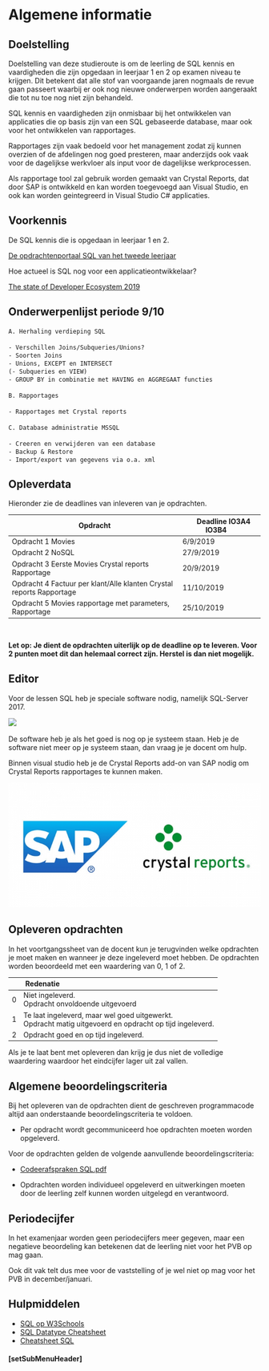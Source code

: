 # Algemene informatie

## Doelstelling

Doelstelling van deze studieroute is om de leerling de SQL kennis en vaardigheden die zijn opgedaan in leerjaar 1 en 2 op examen niveau te krijgen.
Dit betekent dat alle stof van voorgaande jaren nogmaals de revue gaan passeert waarbij er ook nog nieuwe onderwerpen worden aangeraakt die tot nu toe nog niet zijn behandeld.

SQL kennis en vaardigheden zijn onmisbaar bij het ontwikkelen van applicaties die op basis zijn van een SQL gebaseerde database, maar ook voor het ontwikkelen van rapportages.

Rapportages zijn vaak bedoeld voor het management zodat zij kunnen overzien of de afdelingen nog goed presteren, maar anderzijds ook vaak voor de dagelijkse werkvloer als input voor de dagelijkse werkprocessen.

Als rapportage tool zal gebruik worden gemaakt van Crystal Reports, dat door SAP is ontwikkeld en kan worden toegevoegd aan Visual Studio, en ook kan worden geintegreerd in  Visual Studio C# applicaties.

## Voorkennis

De SQL kennis die is opgedaan in leerjaar 1 en 2.

<a href="https://elo.kw1c.nl/CMS/Studie/811%20ICT-Academie/811%20VakkenInhoud/%5BB.26%20SQL%5D%20SQL%20%20Databases/25187%20%C2%A0%20Applicatie-%20en%20mediaontwikkelaar/Periode%2007/Productie/Opdrachtenportaal/opdrachtenportaal-master/index.html">De opdrachtenportaal SQL van het tweede leerjaar</a>


Hoe actueel is SQL nog voor een applicatieontwikkelaar?

<a href="https://www.jetbrains.com/lp/devecosystem-2019/?utm_source=facebook&utm_medium=cpc&utm_campaign=emea_en_emea_fb_devecosystem2019_rem&fbclid=IwAR10fPnpz9e2OIb0kAjVq3JYDccPuUL_cimE6BZdWjZxhDwUVKjkdbmw-7c" target="_new">The state of Developer Ecosystem 2019</a>

## Onderwerpenlijst periode 9/10 

    A. Herhaling verdieping SQL

    - Verschillen Joins/Subqueries/Unions?
    - Soorten Joins
    - Unions, EXCEPT en INTERSECT
    (- Subqueries en VIEW)
    - GROUP BY in combinatie met HAVING en AGGREGAAT functies

    B. Rapportages 
    
    - Rapportages met Crystal reports

    C. Database administratie MSSQL

    - Creeren en verwijderen van een database
    - Backup & Restore
    - Import/export van gegevens via o.a. xml
 
## Opleverdata
Hieronder zie de deadlines van inleveren van je opdrachten. 

| &nbsp;Opdracht | &nbsp; &nbsp; Deadline IO3A4 IO3B4 &nbsp; &nbsp; |
|--------------------  |--------------- |
| Opdracht 1 Movies    |  6/9/2019 |
| Opdracht 2  NoSQL |   27/9/2019 |
| Opdracht 3  Eerste Movies Crystal reports Rapportage |   20/9/2019 |
| Opdracht 4  Factuur per klant/Alle klanten Crystal reports Rapportage |   11/10/2019 |
| Opdracht 5  Movies rapportage met parameters, Rapportage |   25/10/2019 |

<br> 

**Let op: Je dient de opdrachten uiterlijk op de deadline op te leveren. Voor 2 punten moet dit dan helemaal correct zijn. Herstel is dan niet mogelijk.** 


## Editor
Voor de lessen SQL heb je speciale software nodig, namelijk SQL-Server 2017.

<img src="https://msdnshared.blob.core.windows.net/media/2017/08/SQL-2017.png">

De software heb je als het goed is nog op je systeem staan. Heb je de software niet meer op je systeem staan, dan vraag je je docent om hulp.

Binnen visual studio heb je de Crystal Reports add-on van SAP nodig om Crystal Reports rapportages te kunnen maken.

![Crystal Reports](https://github.com/ictacademiekw1c/opdrachten-repository/blob/master/sql/images/sapcrystalreports.png?raw=true)

## Opleveren opdrachten
In het voortgangssheet van de docent kun je terugvinden welke opdrachten je moet maken en wanneer je deze ingeleverd moet hebben. De opdrachten worden beoordeeld met een waardering van 0, 1 of 2.

<table><thead>
<tr>
<th></th>
<th align="left"> &nbsp;Redenatie</th>
</tr>
</thead><tbody>
<tr>
<td>0</td>
<td align="left">Niet ingeleverd.    <br>Opdracht onvoldoende uitgevoerd</td>
</tr>
<tr>
<td>1</td>
<td align="left">Te laat ingeleverd, maar wel goed uitgewerkt.<br>Opdracht matig uitgevoerd en opdracht op tijd ingeleverd.</td>
</tr>
<tr>
<td>2</td>
<td align="left">Opdracht goed en op tijd ingeleverd.</td>
</tr>
</tbody></table>


Als je te laat bent met opleveren dan krijg je dus niet de volledige waardering waardoor het eindcijfer lager uit zal vallen.

## Algemene beoordelingscriteria

Bij het opleveren van de opdrachten dient de geschreven programmacode altijd aan onderstaande beoordelingscriteria te voldoen.
*	Per opdracht wordt gecommuniceerd hoe opdrachten moeten worden opgeleverd.

Voor de opdrachten gelden de volgende aanvullende beoordelingscriteria:

*   <a href="https://elo.kw1c.nl/CMS/Studie/811%20ICT-Academie/811%20VakkenInhoud/%5BB.26%20SQL%5D%20SQL%20%20Databases/25187%20%C2%A0%20Applicatie-%20en%20mediaontwikkelaar/Periode%2007/Productie/04.%20Aanvullend/Codeerafspraken%20SQL.pdf" target="_blank">Codeerafspraken SQL.pdf</a>

*   Opdrachten worden individueel opgeleverd en uitwerkingen moeten door de leerling zelf kunnen worden uitgelegd en verantwoord.

## Periodecijfer

In het examenjaar worden geen periodecijfers meer gegeven, maar een negatieve beoordeling kan betekenen dat de leerling niet voor het PVB op mag gaan.

Ook dit vak telt dus mee voor de vaststelling of je wel niet op mag voor het PVB in december/januari.

## Hulpmiddelen
* <a href="https://www.w3schools.com/sql/" target="_blank">SQL op W3Schools</a>
* <a href="https://elo.kw1c.nl/CMS/Studie/811%20ICT-Academie/811%20VakkenInhoud/%5BB.26%20SQL%5D%20SQL%20%20Databases/25187%20%C2%A0%20Applicatie-%20en%20mediaontwikkelaar/Periode%2007/Productie/04.%20Aanvullend/Cheatsheet_SQL_Csharp.pdf" target="_blank">SQL Datatype Cheatsheet</a>
* <a href="http://www.sql-tutorial.net/SQL-Cheat-Sheet.pdf" >Cheatsheet SQL</a>

#### [setSubMenuHeader]